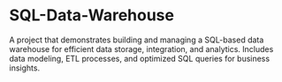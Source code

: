 # SQL-Data-Warehouse
A project that demonstrates building and managing a SQL-based data warehouse for efficient data storage, integration, and analytics. Includes data modeling, ETL processes, and optimized SQL queries for business insights.
